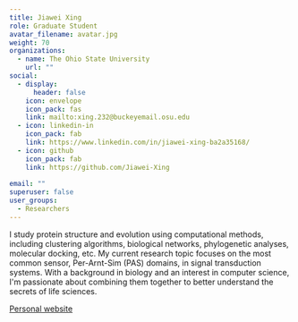 ```yaml
---
title: Jiawei Xing
role: Graduate Student
avatar_filename: avatar.jpg
weight: 70
organizations:
  - name: The Ohio State University
    url: ""
social:
  - display:
      header: false
    icon: envelope
    icon_pack: fas
    link: mailto:xing.232@buckeyemail.osu.edu
  - icon: linkedin-in
    icon_pack: fab
    link: https://www.linkedin.com/in/jiawei-xing-ba2a35168/
  - icon: github
    icon_pack: fab
    link: https://github.com/Jiawei-Xing
    
email: ""
superuser: false
user_groups:
  - Researchers
---
```


<div class="col-12 col-lg-12">
  <div class="row">
    <p>I study protein structure and evolution using computational methods, including clustering algorithms, biological networks, phylogenetic analyses, molecular docking, etc. My current research topic focuses on the most common sensor, Per-Arnt-Sim (PAS) domains, in signal transduction systems. With a background in biology and an interest in computer science, I'm passionate about combining them together to better understand the secrets of life sciences.</p>
    <p><a href="https://jiawei-xing.github.io/" target = "_blank">Personal website</a></p>
  </div>
</div>
